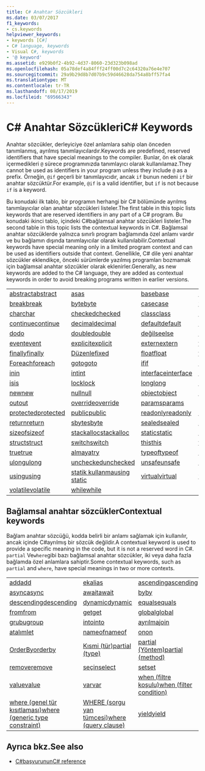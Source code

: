 ```yaml
---
title: C# Anahtar Sözcükleri
ms.date: 03/07/2017
f1_keywords:
- cs.keywords
helpviewer_keywords:
- keywords [C#]
- C# language, keywords
- Visual C#, keywords
- '@ keyword'
ms.assetid: e929b0f2-4b92-4d37-8060-23d323b098ad
ms.openlocfilehash: 05a78def4a84fff24ff00d7c2c64320a76e4e707
ms.sourcegitcommit: 29a9b29d8b7d07b9c59d46628da754a8bff57fa4
ms.translationtype: MT
ms.contentlocale: tr-TR
ms.lasthandoff: 08/17/2019
ms.locfileid: "69566343"
---
```

# <a name="c-keywords"></a><span data-ttu-id="ccbc8-102">C# Anahtar Sözcükleri</span><span class="sxs-lookup"><span data-stu-id="ccbc8-102">C# Keywords</span></span>

<span data-ttu-id="ccbc8-103">Anahtar sözcükler, derleyiciye özel anlamlara sahip olan önceden tanımlanmış, ayrılmış tanımlayıcılardır.</span><span class="sxs-lookup"><span data-stu-id="ccbc8-103">Keywords are predefined, reserved identifiers that have special meanings to the compiler.</span></span> <span data-ttu-id="ccbc8-104">Bunlar, ön ek olarak içermedikleri `@` sürece programınızda tanımlayıcı olarak kullanılamaz.</span><span class="sxs-lookup"><span data-stu-id="ccbc8-104">They cannot be used as identifiers in your program unless they include `@` as a prefix.</span></span> <span data-ttu-id="ccbc8-105">Örneğin, `@if` geçerli bir tanımlayıcıdır, ancak `if` bunun nedeni `if` bir anahtar sözcüktür.</span><span class="sxs-lookup"><span data-stu-id="ccbc8-105">For example, `@if` is a valid identifier, but `if` is not because `if` is a keyword.</span></span>  
  
 <span data-ttu-id="ccbc8-106">Bu konudaki ilk tablo, bir programın herhangi bir C# bölümünde ayrılmış tanımlayıcılar olan anahtar sözcükleri listeler.</span><span class="sxs-lookup"><span data-stu-id="ccbc8-106">The first table in this topic lists keywords that are reserved identifiers in any part of a C# program.</span></span> <span data-ttu-id="ccbc8-107">Bu konudaki ikinci tablo, içindeki C#bağlamsal anahtar sözcükleri listeler.</span><span class="sxs-lookup"><span data-stu-id="ccbc8-107">The second table in this topic lists the contextual keywords in C#.</span></span> <span data-ttu-id="ccbc8-108">Bağlamsal anahtar sözcüklerde yalnızca sınırlı program bağlamında özel anlamı vardır ve bu bağlamın dışında tanımlayıcılar olarak kullanılabilir.</span><span class="sxs-lookup"><span data-stu-id="ccbc8-108">Contextual keywords have special meaning only in a limited program context and can be used as identifiers outside that context.</span></span> <span data-ttu-id="ccbc8-109">Genellikle, C# dile yeni anahtar sözcükler eklendikçe, önceki sürümlerde yazılmış programları bozmamak için bağlamsal anahtar sözcükler olarak eklenirler.</span><span class="sxs-lookup"><span data-stu-id="ccbc8-109">Generally, as new keywords are added to the C# language, they are added as contextual keywords in order to avoid breaking programs written in earlier versions.</span></span>  
  
|||||  
|---|---|---|---|  
|[<span data-ttu-id="ccbc8-110">abstract</span><span class="sxs-lookup"><span data-stu-id="ccbc8-110">abstract</span></span>](abstract.md)|[<span data-ttu-id="ccbc8-111">as</span><span class="sxs-lookup"><span data-stu-id="ccbc8-111">as</span></span>](../operators/type-testing-and-cast.md#as-operator)|[<span data-ttu-id="ccbc8-112">base</span><span class="sxs-lookup"><span data-stu-id="ccbc8-112">base</span></span>](base.md)|[<span data-ttu-id="ccbc8-113">bool</span><span class="sxs-lookup"><span data-stu-id="ccbc8-113">bool</span></span>](bool.md)|  
|[<span data-ttu-id="ccbc8-114">break</span><span class="sxs-lookup"><span data-stu-id="ccbc8-114">break</span></span>](break.md)|[<span data-ttu-id="ccbc8-115">byte</span><span class="sxs-lookup"><span data-stu-id="ccbc8-115">byte</span></span>](../builtin-types/integral-numeric-types.md)|[<span data-ttu-id="ccbc8-116">case</span><span class="sxs-lookup"><span data-stu-id="ccbc8-116">case</span></span>](switch.md)|[<span data-ttu-id="ccbc8-117">yakalaya</span><span class="sxs-lookup"><span data-stu-id="ccbc8-117">catch</span></span>](try-catch.md)|  
|[<span data-ttu-id="ccbc8-118">char</span><span class="sxs-lookup"><span data-stu-id="ccbc8-118">char</span></span>](char.md)|[<span data-ttu-id="ccbc8-119">checked</span><span class="sxs-lookup"><span data-stu-id="ccbc8-119">checked</span></span>](checked.md)|[<span data-ttu-id="ccbc8-120">class</span><span class="sxs-lookup"><span data-stu-id="ccbc8-120">class</span></span>](class.md)|[<span data-ttu-id="ccbc8-121">const</span><span class="sxs-lookup"><span data-stu-id="ccbc8-121">const</span></span>](const.md)|  
|[<span data-ttu-id="ccbc8-122">continue</span><span class="sxs-lookup"><span data-stu-id="ccbc8-122">continue</span></span>](continue.md)|[<span data-ttu-id="ccbc8-123">decimal</span><span class="sxs-lookup"><span data-stu-id="ccbc8-123">decimal</span></span>](../builtin-types/floating-point-numeric-types.md)|[<span data-ttu-id="ccbc8-124">default</span><span class="sxs-lookup"><span data-stu-id="ccbc8-124">default</span></span>](default.md)|[<span data-ttu-id="ccbc8-125">delegate</span><span class="sxs-lookup"><span data-stu-id="ccbc8-125">delegate</span></span>](delegate.md)|  
|[<span data-ttu-id="ccbc8-126">do</span><span class="sxs-lookup"><span data-stu-id="ccbc8-126">do</span></span>](do.md)|[<span data-ttu-id="ccbc8-127">double</span><span class="sxs-lookup"><span data-stu-id="ccbc8-127">double</span></span>](../builtin-types/floating-point-numeric-types.md)|[<span data-ttu-id="ccbc8-128">değilse</span><span class="sxs-lookup"><span data-stu-id="ccbc8-128">else</span></span>](if-else.md)|[<span data-ttu-id="ccbc8-129">enum</span><span class="sxs-lookup"><span data-stu-id="ccbc8-129">enum</span></span>](enum.md)|  
|[<span data-ttu-id="ccbc8-130">event</span><span class="sxs-lookup"><span data-stu-id="ccbc8-130">event</span></span>](event.md)|[<span data-ttu-id="ccbc8-131">explicit</span><span class="sxs-lookup"><span data-stu-id="ccbc8-131">explicit</span></span>](../operators/user-defined-conversion-operators.md)|[<span data-ttu-id="ccbc8-132">extern</span><span class="sxs-lookup"><span data-stu-id="ccbc8-132">extern</span></span>](extern.md)|[<span data-ttu-id="ccbc8-133">false</span><span class="sxs-lookup"><span data-stu-id="ccbc8-133">false</span></span>](false-literal.md)|  
|[<span data-ttu-id="ccbc8-134">finally</span><span class="sxs-lookup"><span data-stu-id="ccbc8-134">finally</span></span>](try-finally.md)|[<span data-ttu-id="ccbc8-135">Düzenle</span><span class="sxs-lookup"><span data-stu-id="ccbc8-135">fixed</span></span>](fixed-statement.md)|[<span data-ttu-id="ccbc8-136">float</span><span class="sxs-lookup"><span data-stu-id="ccbc8-136">float</span></span>](../builtin-types/floating-point-numeric-types.md)|[<span data-ttu-id="ccbc8-137">for</span><span class="sxs-lookup"><span data-stu-id="ccbc8-137">for</span></span>](for.md)|  
|[<span data-ttu-id="ccbc8-138">Foreach</span><span class="sxs-lookup"><span data-stu-id="ccbc8-138">foreach</span></span>](foreach-in.md)|[<span data-ttu-id="ccbc8-139">goto</span><span class="sxs-lookup"><span data-stu-id="ccbc8-139">goto</span></span>](goto.md)|[<span data-ttu-id="ccbc8-140">if</span><span class="sxs-lookup"><span data-stu-id="ccbc8-140">if</span></span>](if-else.md)|[<span data-ttu-id="ccbc8-141">implicit</span><span class="sxs-lookup"><span data-stu-id="ccbc8-141">implicit</span></span>](../operators/user-defined-conversion-operators.md)|  
|[<span data-ttu-id="ccbc8-142">in</span><span class="sxs-lookup"><span data-stu-id="ccbc8-142">in</span></span>](in.md)|[<span data-ttu-id="ccbc8-143">int</span><span class="sxs-lookup"><span data-stu-id="ccbc8-143">int</span></span>](../builtin-types/integral-numeric-types.md)|[<span data-ttu-id="ccbc8-144">interface</span><span class="sxs-lookup"><span data-stu-id="ccbc8-144">interface</span></span>](interface.md)|[<span data-ttu-id="ccbc8-145">internal</span><span class="sxs-lookup"><span data-stu-id="ccbc8-145">internal</span></span>](internal.md)|
|[<span data-ttu-id="ccbc8-146">is</span><span class="sxs-lookup"><span data-stu-id="ccbc8-146">is</span></span>](is.md)|[<span data-ttu-id="ccbc8-147">lock</span><span class="sxs-lookup"><span data-stu-id="ccbc8-147">lock</span></span>](lock-statement.md)|[<span data-ttu-id="ccbc8-148">long</span><span class="sxs-lookup"><span data-stu-id="ccbc8-148">long</span></span>](../builtin-types/integral-numeric-types.md)|[<span data-ttu-id="ccbc8-149">namespace</span><span class="sxs-lookup"><span data-stu-id="ccbc8-149">namespace</span></span>](namespace.md)|
|[<span data-ttu-id="ccbc8-150">new</span><span class="sxs-lookup"><span data-stu-id="ccbc8-150">new</span></span>](../operators/new-operator.md)|[<span data-ttu-id="ccbc8-151">null</span><span class="sxs-lookup"><span data-stu-id="ccbc8-151">null</span></span>](null.md)|[<span data-ttu-id="ccbc8-152">object</span><span class="sxs-lookup"><span data-stu-id="ccbc8-152">object</span></span>](object.md)|[<span data-ttu-id="ccbc8-153">operator</span><span class="sxs-lookup"><span data-stu-id="ccbc8-153">operator</span></span>](../operators/operator-overloading.md)|
|[<span data-ttu-id="ccbc8-154">out</span><span class="sxs-lookup"><span data-stu-id="ccbc8-154">out</span></span>](out.md)|[<span data-ttu-id="ccbc8-155">override</span><span class="sxs-lookup"><span data-stu-id="ccbc8-155">override</span></span>](override.md)|[<span data-ttu-id="ccbc8-156">params</span><span class="sxs-lookup"><span data-stu-id="ccbc8-156">params</span></span>](params.md)|[<span data-ttu-id="ccbc8-157">private</span><span class="sxs-lookup"><span data-stu-id="ccbc8-157">private</span></span>](private.md)|
|[<span data-ttu-id="ccbc8-158">protected</span><span class="sxs-lookup"><span data-stu-id="ccbc8-158">protected</span></span>](protected.md)|[<span data-ttu-id="ccbc8-159">public</span><span class="sxs-lookup"><span data-stu-id="ccbc8-159">public</span></span>](public.md)|[<span data-ttu-id="ccbc8-160">readonly</span><span class="sxs-lookup"><span data-stu-id="ccbc8-160">readonly</span></span>](readonly.md)|[<span data-ttu-id="ccbc8-161">ref</span><span class="sxs-lookup"><span data-stu-id="ccbc8-161">ref</span></span>](ref.md)|
|[<span data-ttu-id="ccbc8-162">return</span><span class="sxs-lookup"><span data-stu-id="ccbc8-162">return</span></span>](return.md)|[<span data-ttu-id="ccbc8-163">sbyte</span><span class="sxs-lookup"><span data-stu-id="ccbc8-163">sbyte</span></span>](../builtin-types/integral-numeric-types.md)|[<span data-ttu-id="ccbc8-164">sealed</span><span class="sxs-lookup"><span data-stu-id="ccbc8-164">sealed</span></span>](sealed.md)|[<span data-ttu-id="ccbc8-165">short</span><span class="sxs-lookup"><span data-stu-id="ccbc8-165">short</span></span>](../builtin-types/integral-numeric-types.md)||
[<span data-ttu-id="ccbc8-166">sizeof</span><span class="sxs-lookup"><span data-stu-id="ccbc8-166">sizeof</span></span>](../operators/sizeof.md)|[<span data-ttu-id="ccbc8-167">stackalloc</span><span class="sxs-lookup"><span data-stu-id="ccbc8-167">stackalloc</span></span>](../operators/stackalloc.md)|[<span data-ttu-id="ccbc8-168">static</span><span class="sxs-lookup"><span data-stu-id="ccbc8-168">static</span></span>](static.md)|[<span data-ttu-id="ccbc8-169">string</span><span class="sxs-lookup"><span data-stu-id="ccbc8-169">string</span></span>](string.md)|
|[<span data-ttu-id="ccbc8-170">struct</span><span class="sxs-lookup"><span data-stu-id="ccbc8-170">struct</span></span>](struct.md)|[<span data-ttu-id="ccbc8-171">switch</span><span class="sxs-lookup"><span data-stu-id="ccbc8-171">switch</span></span>](switch.md)|[<span data-ttu-id="ccbc8-172">this</span><span class="sxs-lookup"><span data-stu-id="ccbc8-172">this</span></span>](this.md)|[<span data-ttu-id="ccbc8-173">throw</span><span class="sxs-lookup"><span data-stu-id="ccbc8-173">throw</span></span>](throw.md)|
|[<span data-ttu-id="ccbc8-174">true</span><span class="sxs-lookup"><span data-stu-id="ccbc8-174">true</span></span>](true-literal.md)|[<span data-ttu-id="ccbc8-175">almaya</span><span class="sxs-lookup"><span data-stu-id="ccbc8-175">try</span></span>](try-catch.md)|[<span data-ttu-id="ccbc8-176">typeof</span><span class="sxs-lookup"><span data-stu-id="ccbc8-176">typeof</span></span>](../operators/type-testing-and-cast.md#typeof-operator)|[<span data-ttu-id="ccbc8-177">uint</span><span class="sxs-lookup"><span data-stu-id="ccbc8-177">uint</span></span>](../builtin-types/integral-numeric-types.md)|
|[<span data-ttu-id="ccbc8-178">ulong</span><span class="sxs-lookup"><span data-stu-id="ccbc8-178">ulong</span></span>](../builtin-types/integral-numeric-types.md)|[<span data-ttu-id="ccbc8-179">unchecked</span><span class="sxs-lookup"><span data-stu-id="ccbc8-179">unchecked</span></span>](unchecked.md)|[<span data-ttu-id="ccbc8-180">unsafe</span><span class="sxs-lookup"><span data-stu-id="ccbc8-180">unsafe</span></span>](unsafe.md)|[<span data-ttu-id="ccbc8-181">ushort</span><span class="sxs-lookup"><span data-stu-id="ccbc8-181">ushort</span></span>](../builtin-types/integral-numeric-types.md)|
|[<span data-ttu-id="ccbc8-182">using</span><span class="sxs-lookup"><span data-stu-id="ccbc8-182">using</span></span>](using.md)|[<span data-ttu-id="ccbc8-183">statik kullanma</span><span class="sxs-lookup"><span data-stu-id="ccbc8-183">using static</span></span>](using-static.md)|[<span data-ttu-id="ccbc8-184">virtual</span><span class="sxs-lookup"><span data-stu-id="ccbc8-184">virtual</span></span>](virtual.md)|[<span data-ttu-id="ccbc8-185">void</span><span class="sxs-lookup"><span data-stu-id="ccbc8-185">void</span></span>](void.md)|
|[<span data-ttu-id="ccbc8-186">volatile</span><span class="sxs-lookup"><span data-stu-id="ccbc8-186">volatile</span></span>](volatile.md)|[<span data-ttu-id="ccbc8-187">while</span><span class="sxs-lookup"><span data-stu-id="ccbc8-187">while</span></span>](while.md)|

## <a name="contextual-keywords"></a><span data-ttu-id="ccbc8-188">Bağlamsal anahtar sözcükler</span><span class="sxs-lookup"><span data-stu-id="ccbc8-188">Contextual keywords</span></span>

 <span data-ttu-id="ccbc8-189">Bağlam anahtar sözcüğü, kodda belirli bir anlamı sağlamak için kullanılır, ancak içinde C#ayrılmış bir sözcük değildir.</span><span class="sxs-lookup"><span data-stu-id="ccbc8-189">A contextual keyword is used to provide a specific meaning in the code, but it is not a reserved word in C#.</span></span> <span data-ttu-id="ccbc8-190">`partial` Ve`where`gibi bazı bağlamsal anahtar sözcükler, iki veya daha fazla bağlamda özel anlamlara sahiptir.</span><span class="sxs-lookup"><span data-stu-id="ccbc8-190">Some contextual keywords, such as `partial` and `where`, have special meanings in two or more contexts.</span></span>  
  
||||  
|---|---|---|  
|[<span data-ttu-id="ccbc8-191">add</span><span class="sxs-lookup"><span data-stu-id="ccbc8-191">add</span></span>](add.md)|[<span data-ttu-id="ccbc8-192">ek</span><span class="sxs-lookup"><span data-stu-id="ccbc8-192">alias</span></span>](extern-alias.md)|[<span data-ttu-id="ccbc8-193">ascending</span><span class="sxs-lookup"><span data-stu-id="ccbc8-193">ascending</span></span>](ascending.md)|
|[<span data-ttu-id="ccbc8-194">async</span><span class="sxs-lookup"><span data-stu-id="ccbc8-194">async</span></span>](async.md)|[<span data-ttu-id="ccbc8-195">await</span><span class="sxs-lookup"><span data-stu-id="ccbc8-195">await</span></span>](await.md)|[<span data-ttu-id="ccbc8-196">by</span><span class="sxs-lookup"><span data-stu-id="ccbc8-196">by</span></span>](by.md)|
|[<span data-ttu-id="ccbc8-197">descending</span><span class="sxs-lookup"><span data-stu-id="ccbc8-197">descending</span></span>](descending.md)|[<span data-ttu-id="ccbc8-198">dynamic</span><span class="sxs-lookup"><span data-stu-id="ccbc8-198">dynamic</span></span>](dynamic.md)|[<span data-ttu-id="ccbc8-199">equals</span><span class="sxs-lookup"><span data-stu-id="ccbc8-199">equals</span></span>](equals.md)|
|[<span data-ttu-id="ccbc8-200">from</span><span class="sxs-lookup"><span data-stu-id="ccbc8-200">from</span></span>](from-clause.md)|[<span data-ttu-id="ccbc8-201">get</span><span class="sxs-lookup"><span data-stu-id="ccbc8-201">get</span></span>](get.md)|[<span data-ttu-id="ccbc8-202">global</span><span class="sxs-lookup"><span data-stu-id="ccbc8-202">global</span></span>](../operators/namespace-alias-qualifier.md)|
|[<span data-ttu-id="ccbc8-203">grubu</span><span class="sxs-lookup"><span data-stu-id="ccbc8-203">group</span></span>](group-clause.md)|[<span data-ttu-id="ccbc8-204">into</span><span class="sxs-lookup"><span data-stu-id="ccbc8-204">into</span></span>](into.md)|[<span data-ttu-id="ccbc8-205">ayrılma</span><span class="sxs-lookup"><span data-stu-id="ccbc8-205">join</span></span>](join-clause.md)|
|[<span data-ttu-id="ccbc8-206">atalım</span><span class="sxs-lookup"><span data-stu-id="ccbc8-206">let</span></span>](let-clause.md)|[<span data-ttu-id="ccbc8-207">nameof</span><span class="sxs-lookup"><span data-stu-id="ccbc8-207">nameof</span></span>](../operators/nameof.md)|[<span data-ttu-id="ccbc8-208">on</span><span class="sxs-lookup"><span data-stu-id="ccbc8-208">on</span></span>](on.md)|
|[<span data-ttu-id="ccbc8-209">OrderBy</span><span class="sxs-lookup"><span data-stu-id="ccbc8-209">orderby</span></span>](orderby-clause.md)|[<span data-ttu-id="ccbc8-210">Kısmi (tür)</span><span class="sxs-lookup"><span data-stu-id="ccbc8-210">partial (type)</span></span>](partial-type.md)|[<span data-ttu-id="ccbc8-211">partial (Yöntem)</span><span class="sxs-lookup"><span data-stu-id="ccbc8-211">partial (method)</span></span>](partial-method.md)|
|[<span data-ttu-id="ccbc8-212">remove</span><span class="sxs-lookup"><span data-stu-id="ccbc8-212">remove</span></span>](remove.md)|[<span data-ttu-id="ccbc8-213">seçin</span><span class="sxs-lookup"><span data-stu-id="ccbc8-213">select</span></span>](select-clause.md)|[<span data-ttu-id="ccbc8-214">set</span><span class="sxs-lookup"><span data-stu-id="ccbc8-214">set</span></span>](set.md)|
|[<span data-ttu-id="ccbc8-215">value</span><span class="sxs-lookup"><span data-stu-id="ccbc8-215">value</span></span>](value.md)|[<span data-ttu-id="ccbc8-216">var</span><span class="sxs-lookup"><span data-stu-id="ccbc8-216">var</span></span>](var.md)|[<span data-ttu-id="ccbc8-217">when (filtre koşulu)</span><span class="sxs-lookup"><span data-stu-id="ccbc8-217">when (filter condition)</span></span>](when.md)|
|[<span data-ttu-id="ccbc8-218">where (genel tür kısıtlaması)</span><span class="sxs-lookup"><span data-stu-id="ccbc8-218">where (generic type constraint)</span></span>](where-generic-type-constraint.md)|[<span data-ttu-id="ccbc8-219">WHERE (sorgu yan tümcesi)</span><span class="sxs-lookup"><span data-stu-id="ccbc8-219">where (query clause)</span></span>](where-clause.md)|[<span data-ttu-id="ccbc8-220">yield</span><span class="sxs-lookup"><span data-stu-id="ccbc8-220">yield</span></span>](yield.md)|
  
## <a name="see-also"></a><span data-ttu-id="ccbc8-221">Ayrıca bkz.</span><span class="sxs-lookup"><span data-stu-id="ccbc8-221">See also</span></span>

- [<span data-ttu-id="ccbc8-222">C#başvurunun</span><span class="sxs-lookup"><span data-stu-id="ccbc8-222">C# reference</span></span>](../index.md)
